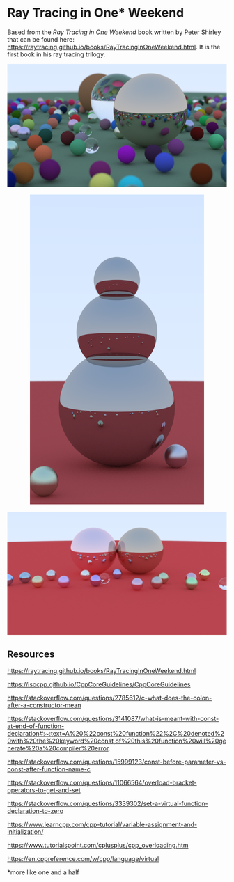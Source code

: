 # Ray Tracing in One* Weekend

Based from the _Ray Tracing in One Weekend_ book written by Peter Shirley that can be found here: https://raytracing.github.io/books/RayTracingInOneWeekend.html. It is the first book in his ray tracing trilogy.


<p align="center">
    <img src="/images/final_images/final.png" width="600">
</p>
<p align="center">
    <img src="/images/final_images/snowman2.png" width="400">
</p>
<p align="center">
    <img src="/images/final_images/final_simple.png" width="600">
</p>


## Resources

https://raytracing.github.io/books/RayTracingInOneWeekend.html

https://isocpp.github.io/CppCoreGuidelines/CppCoreGuidelines

https://stackoverflow.com/questions/2785612/c-what-does-the-colon-after-a-constructor-mean

https://stackoverflow.com/questions/3141087/what-is-meant-with-const-at-end-of-function-declaration#:~:text=A%20%22const%20function%22%2C%20denoted%20with%20the%20keyword%20const,of%20this%20function%20will%20generate%20a%20compiler%20error.

https://stackoverflow.com/questions/15999123/const-before-parameter-vs-const-after-function-name-c

https://stackoverflow.com/questions/11066564/overload-bracket-operators-to-get-and-set

https://stackoverflow.com/questions/3339302/set-a-virtual-function-declaration-to-zero

https://www.learncpp.com/cpp-tutorial/variable-assignment-and-initialization/

https://www.tutorialspoint.com/cplusplus/cpp_overloading.htm

https://en.cppreference.com/w/cpp/language/virtual


*more like one and a half
